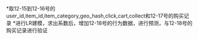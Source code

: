 *取12-15到12-16号的user_id,item_id,item_category,geo_hash,click,cart,collect和12-17号的购买记录
*进行LR建模，求出系数后，增加12-18号的行为数据，进行预测，与12-18号的购买记录进行验证


